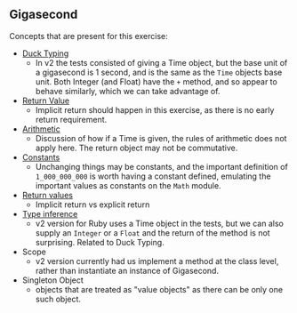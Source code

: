 ## Gigasecond

Concepts that are present for this exercise:

- [Duck Typing](https://github.com/exercism/v3/blob/master/reference/concepts/duck_typing.md)
  - In v2 the tests consisted of giving a Time object, but the base unit of a gigasecond is 1 second, and is the same as the `Time` objects base unit.  Both Integer (and Float) have the `+` method, and so appear to behave similarly, which we can take advantage of.
- [Return Value](https://github.com/exercism/v3/blob/master/reference/concepts/return_values.md)
  - Implicit return should happen in this exercise, as there is no early return requirement.
- [Arithmetic](https://github.com/exercism/v3/blob/master/reference/concepts/arithmetic.md)
  - Discussion of how if a Time is given, the rules of arithmetic does not apply here.  The return object may not be commutative.
- [Constants](https://github.com/exercism/v3/blob/master/reference/concepts/constants.md)
  - Unchanging things may be constants, and the important definition of `1_000_000_000` is worth having a constant defined, emulating the important values as constants on the `Math` module.
- [Return values](https://github.com/exercism/v3/blog/master/reference/concepts/return_values.md)
    - Implicit return vs explicit return
- [Type inference](https://github.com/exercism/v3/blob/master/reference/concepts/type_casting)
    - v2 version for Ruby uses a Time object in the tests, but we can also supply an `Integer` or a `Float` and the return of the method is not surprising. Related to Duck Typing.
- Scope
  - v2 version currently had us implement a method at the class level, rather than instantiate an instance of Gigasecond.
- Singleton Object
  - objects that are treated as "value objects" as there can be only one such object.
